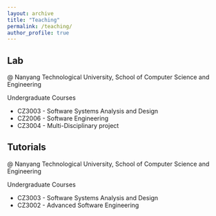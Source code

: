 ```yaml
---
layout: archive
title: "Teaching"
permalink: /teaching/
author_profile: true
---
```


<!--
{% include base_path %}

{% for post in site.teaching reversed %}
  {% include archive-single.html %}
{% endfor %}
-->
## Lab 
@ Nanyang Technological University, School of Computer Science and Engineering

Undergraduate Courses
* CZ3003 - Software Systems Analysis and Design
* CZ2006 - Software Engineering
* CZ3004 - Multi-Disciplinary project

## Tutorials
@ Nanyang Technological University, School of Computer Science and Engineering

Undergraduate Courses
* CZ3003 - Software Systems Analysis and Design
* CZ3002 - Advanced Software Engineering
